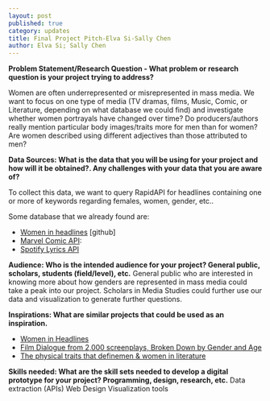 ```yaml
---
layout: post
published: true
category: updates
title: Final Project Pitch-Elva Si-Sally Chen
author: Elva Si; Sally Chen
---
```

**Problem Statement/Research Question - What problem or research question is your project trying to address?**

Women are often underrepresented or misrepresented in mass media. We want to focus on one type of media (TV dramas, films, Music, Comic, or Literature, depending on what database we could find) and investigate whether women portrayals have changed over time? Do producers/authors really mention particular body images/traits more for men than for women? Are women described using different adjectives than those attributed to men?

**Data Sources: What is the data that you will be using for your project and how will it be obtained?. Any challenges with your data that you are aware of?**

To collect this data, we want to query RapidAPI for headlines containing one or more of keywords regarding females, women, gender, etc.. 

Some database that we already found are:
- [Women in headlines]([https://github.com/the-pudding/data/tree/master/women-in-headlines](https://github.com/the-pudding/data/tree/master/women-in-headlines)) [github] 
- [Marvel Comic API](https://comicvine.gamespot.com/api/): 
- [Spotify Lyrics API]( https://developer.spotify.com/documentation/web-api/)

**Audience: Who is the intended audience for your project? General public, scholars, students (field/level), etc.**
General public who are interested in knowing more about how genders are represented in mass media could take a peak into our project. Scholars in Media Studies could further use our data and visualization to generate further questions.

**Inspirations: What are similar projects that could be used as an inspiration.**

- [Women in Headlines](https://pudding.cool/2022/02/women-in-headlines/)
- [Film Dialogue  from 2,000 screenplays, Broken Down by Gender and Age](https://pudding.cool/2017/03/film-dialogue/)
- [The physical traits that definemen & women in literature](https://pudding.cool/2020/07/gendered-descriptions/)


**Skills needed: What are the skill sets needed to develop a digital prototype for your project? Programming, design, research, etc.**
Data extraction (APIs) 
Web Design 
Visualization tools
